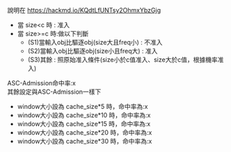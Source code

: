 說明在 https://hackmd.io/KQdtLfUNTsy2OhmxYbzGjg
* 當 size<c 時 : 准入
* 當 size>=c 時:做以下判斷
    * (S1)當輸入obj比驅逐obj(size大且freq小) : 不准入
    * (S2)當輸入obj比驅逐obj(size小且freq大) : 准入
    * (S3)其餘 : 照原始准入條件(size小於c值准入、size大於c值，根據機率准入)


ASC-Admission命中率:x  
其餘設定與ASC-Admission一樣下
- window大小設為 cache_size*5  時，命中率為:x
- window大小設為 cache_size*10  時，命中率為:x
- window大小設為 cache_size*15  時，命中率為:x
- window大小設為 cache_size*20  時，命中率為:x
- window大小設為 cache_size*30  時，命中率為:x

